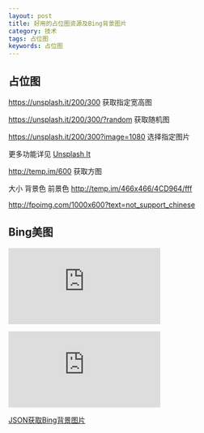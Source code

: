 ```yaml
---
layout: post
title: 好用的占位图资源及Bing背景图片 
category: 技术
tags: 占位图
keywords: 占位图
---
```

## 占位图

https://unsplash.it/200/300 获取指定宽高图

https://unsplash.it/200/300/?random 获取随机图

https://unsplash.it/200/300?image=1080 选择指定图片

更多功能详见 [Unsplash It](http://unsplash.it/)

http://temp.im/600 获取方图

大小 背景色 前景色
http://temp.im/466x466/4CD964/fff


http://fpoimg.com/1000x600?text=not_support_chinese

## Bing美图

![1366*768分辨率API](https://api.dujin.org/bing/1366.php)

![1920*1080分辨API](https://api.dujin.org/bing/1920.php)

[JSON获取Bing背景图片](http://oss.so/blog/55.html)